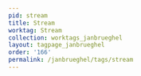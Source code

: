 ```yaml
---
pid: stream
title: Stream
worktag: Stream
collection: worktags_janbrueghel
layout: tagpage_janbrueghel
order: '166'
permalink: /janbrueghel/tags/stream
---
```

